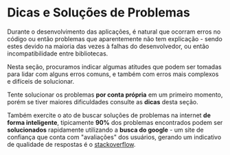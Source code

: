 # Dicas e Soluções de Problemas

Durante o desenvolvimento das aplicações, é natural que ocorram erros no código ou então problemas que aparentemente não tem explicação - sendo estes devido na maioria das vezes à falhas do desenvolvedor, ou então incompatibilidade entre bibliotecas.



Nesta seção, procuramos indicar algumas atitudes que podem ser tomadas para lidar com alguns erros comuns, e também com erros mais complexos e difíceis de solucionar.



Tente solucionar os problemas **por conta própria** em um primeiro momento, porém se tiver maiores dificuldades consulte as **dicas** desta seção.



Também exercite o ato de buscar soluções de problemas na internet **de forma inteligente**, tipicamente **90%** dos problemas encontrados podem ser **solucionados** rapidamente utilizando a **busca do google** - um site de confiança que conta com "avaliações" dos usuários, gerando um indicativo de qualidade de respostas é o [stackoverflow](https://stackoverflow.com/).

